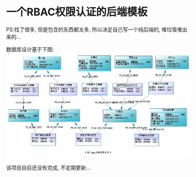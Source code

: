 # 一个RBAC权限认证的后端模板
PS:找了很多, 但是包含的东西都太多, 所以决定自己写一个纯后端的, 堆垃圾堆出来的...

数据库设计基于下图:
![image](https://github.com/DonPangPang/Pang.RBAC/blob/master/img.jpg)

该项目目前还没有完成, 不定期更新...
